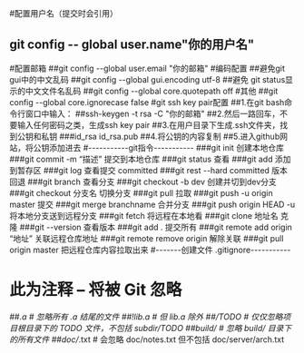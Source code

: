  #配置用户名（提交时会引用）
 ## git config -- global user.name"你的用户名"
 #配置邮箱
 ##git config --global user.email "你的邮箱"
 #编码配置
 ##避免git gui中的中文乱码
 ##git config --global gui.encoding utf-8
 ##避免 git status显示的中文文件名乱码
 ##git config --global core.quotepath off
 #其他
 ##git config --global core.ignorecase false
 #git ssh key pair配置
 ##1.在git bash命令行窗口中输入：
 ##ssh-keygen -t rsa -C "你的邮箱"
 ##2.然后一路回车，不要输入任何密码之类，生成ssh key pair
 ##3.在用户目录下生成.ssh文件夹，找到公钥和私钥
 ###id_rsa id_rsa.pub
 ##4.将公钥的内容复制
 ##5.进入github网站，将公钥添加进去
 #-----------git指令-----------
 ###git init 创建本地仓库
 ###git commit -m “描述” 提交到本地仓库
 ###git status  查看
 ###git add 添加到暂存区
 ###git log 查看提交 committed
 ###git rest --hard committed 版本回退
 ###git branch 查看分支
 ###git checkout -b dev 创建并切到dev分支
 ###git checkout 分支名 切换分支
 ###git pull 拉取
 ###git push -u origin master 提交
 ###git merge branchname 合并分支
 ###git push origin HEAD -u 将本地分支送到远程分支
 ###git fetch  将远程在本地看
 ###git clone 地址名   克隆
 ###git --version 查看版本
 ###git add .  提交所有
 ###git remote add origin “地址”  关联远程仓库地址
 ###git remote remove origin   解除关联
 ###git pull origin master 把远程仓库内容拉取出来
 #-------创建文件 .gitignore-----------
 # 此为注释 – 将被 Git 忽略
 ##*.a # 忽略所有 .a 结尾的文件
 ##!lib.a # 但 lib.a 除外
 ##/TODO # 仅仅忽略项目根目录下的 TODO 文件，不包括 subdir/TODO
 ##build/ # 忽略 build/ 目录下的所有文件
 ##doc/*.txt # 会忽略 doc/notes.txt 但不包括 doc/server/arch.txt

 
 
 
 